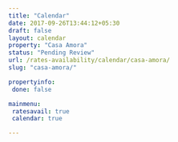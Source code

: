 ```yaml
---
title: "Calendar"
date: 2017-09-26T13:44:12+05:30
draft: false
layout: calendar
property: "Casa Amora"
status: "Pending Review"
url: /rates-availability/calendar/casa-amora/
slug: "casa-amora/"

propertyinfo:
 done: false

mainmenu:
 ratesavail: true
 calendar: true

---
```


